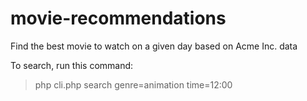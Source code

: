 # movie-recommendations
Find the best movie to watch on a given day based on Acme Inc. data

To search, run this command:

> php cli.php search genre=animation time=12:00